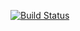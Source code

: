 [![Build Status](https://travis-ci.org/alinastoboy/naive-credit.svg?branch=master)](https://travis-ci.org/alinastoboy/naive-credit)